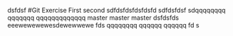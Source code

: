 dsfdsf
#Git Exercise
First second sdfdsfdsfdsfdsfd
sdfdsfdsf
sdqqqqqqqq
qqqqqqq
qqqqqqqqqqqqq
master
master
master
dsfdsfds
eeewewewewesdewewwewe
fds
qqqqqqqq
qqqqqq
qqqqqq
fd
s
